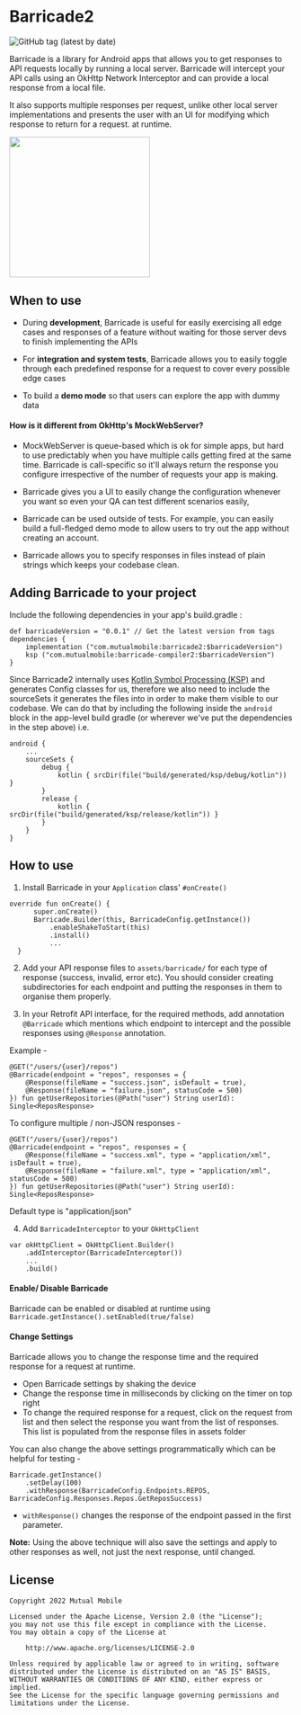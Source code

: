# Barricade2
![GitHub tag (latest by date)](https://img.shields.io/github/v/tag/mutualmobile/Barricade2?label=version)

Barricade is a library for Android apps that allows you to get responses to API requests locally by running a local server. Barricade will intercept your API calls using an OkHttp Network Interceptor and can provide a local response from a local file.

It also supports multiple responses per request, unlike other local server implementations and presents the user with an UI for modifying which response to return for a request. at runtime.

<img src="https://github.com/mutualmobile/Barricade2/blob/master/art/Barricade2Demo.gif" width="250"/>

## When to use

* During **development**, Barricade is useful for easily exercising all edge cases and responses of a feature without waiting for those server devs to finish implementing the APIs

* For **integration and system tests**, Barricade allows you to easily toggle through each predefined response for a request to cover every possible edge cases

* To build a **demo mode** so that users can explore the app with dummy data

#### How is it different from OkHttp's MockWebServer?

* MockWebServer is queue-based which is ok for simple apps, but hard to use predictably when you have multiple calls getting fired at the same time. Barricade is call-specific so it'll always return the response you configure irrespective of the number of requests your app is making.

* Barricade gives you a UI to easily change the configuration whenever you want so even your QA can test different scenarios easily,

* Barricade can be used outside of tests. For example, you can easily build a full-fledged demo mode to allow users to try out the app without creating an account.

* Barricade allows you to specify responses in files instead of plain strings which keeps your codebase clean.


## Adding Barricade to your project

Include the following dependencies in your app's build.gradle :

```
def barricadeVersion = "0.0.1" // Get the latest version from tags
dependencies {
    implementation ("com.mutualmobile:barricade2:$barricadeVersion")
    ksp ("com.mutualmobile:barricade-compiler2:$barricadeVersion")
}
```

Since Barricade2 internally uses [Kotlin Symbol Processing (KSP)](https://kotlinlang.org/docs/ksp-overview.html#:~:text=Kotlin%20Symbol%20Processing%20(KSP)%20is,up%20to%202%20times%20faster.) and generates Config classes for us, therefore we also need to include the sourceSets it generates the files into in order to make them visible to our codebase.
We can do that by including the following inside the `android` block in the app-level build gradle (or wherever we've put the dependencies in the step above) i.e.

```
android {
    ...
    sourceSets {
        debug {
            kotlin { srcDir(file("build/generated/ksp/debug/kotlin")) }
        }
        release {
            kotlin { srcDir(file("build/generated/ksp/release/kotlin")) }
        }
    }
}
```

## How to use

1. Install Barricade in your `Application` class' `#onCreate()`

  ```
  override fun onCreate() {
        super.onCreate()
        Barricade.Builder(this, BarricadeConfig.getInstance())
            .enableShakeToStart(this)
            .install()
            ...
    }
  ```

2. Add your API response files to `assets/barricade/` for each type of response (success, invalid, error etc). You should consider creating subdirectories for each endpoint and putting the responses in them to organise them properly.

3. In your Retrofit API interface, for the required methods, add annotation `@Barricade` which mentions which endpoint to intercept and the possible responses using `@Response` annotation.

Example -
```
@GET("/users/{user}/repos")
@Barricade(endpoint = "repos", responses = {
    @Response(fileName = "success.json", isDefault = true),
    @Response(fileName = "failure.json", statusCode = 500)
}) fun getUserRepositories(@Path("user") String userId): Single<ReposResponse>
```

To configure multiple / non-JSON responses -
```
@GET("/users/{user}/repos")
@Barricade(endpoint = "repos", responses = {
    @Response(fileName = "success.xml", type = "application/xml", isDefault = true),
    @Response(fileName = "failure.xml", type = "application/xml", statusCode = 500)
}) fun getUserRepositories(@Path("user") String userId): Single<ReposResponse>
```
Default type is "application/json"


4. Add `BarricadeInterceptor` to your `OkHttpClient`

```
var okHttpClient = OkHttpClient.Builder()
    .addInterceptor(BarricadeInterceptor())
    ...
    .build()
```

#### Enable/ Disable Barricade
Barricade can be enabled or disabled at runtime using `Barricade.getInstance().setEnabled(true/false)`

#### Change Settings
Barricade allows you to change the response time and the required response for a request at runtime.
* Open Barricade settings by shaking the device
* Change the response time in milliseconds by clicking on the timer on top right
* To change the required response for a request, click on the request from list and then select the response you want from
the list of responses. This list is populated from the response files in assets folder

You can also change the above settings programmatically which can be helpful for testing -
```
Barricade.getInstance()
    .setDelay(100)
    .withResponse(BarricadeConfig.Endpoints.REPOS, BarricadeConfig.Responses.Repos.GetReposSuccess)
```
* `withResponse()` changes the response of the endpoint passed in the first parameter.


**Note:** Using the above technique will also save the settings and apply to other responses as well, not just the
next response, until changed.

License
-------

    Copyright 2022 Mutual Mobile

    Licensed under the Apache License, Version 2.0 (the "License");
    you may not use this file except in compliance with the License.
    You may obtain a copy of the License at

        http://www.apache.org/licenses/LICENSE-2.0

    Unless required by applicable law or agreed to in writing, software
    distributed under the License is distributed on an "AS IS" BASIS,
    WITHOUT WARRANTIES OR CONDITIONS OF ANY KIND, either express or implied.
    See the License for the specific language governing permissions and
    limitations under the License.
